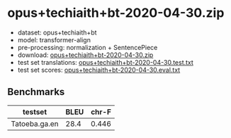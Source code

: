 # opus+techiaith+bt-2020-04-30.zip

* dataset: opus+techiaith+bt
* model: transformer-align
* pre-processing: normalization + SentencePiece
* download: [opus+techiaith+bt-2020-04-30.zip](https://object.pouta.csc.fi/OPUS-MT-models/ga+cy+br+gd+kw+gv-en/opus+techiaith+bt-2020-04-30.zip)
* test set translations: [opus+techiaith+bt-2020-04-30.test.txt](https://object.pouta.csc.fi/OPUS-MT-models/ga+cy+br+gd+kw+gv-en/opus+techiaith+bt-2020-04-30.test.txt)
* test set scores: [opus+techiaith+bt-2020-04-30.eval.txt](https://object.pouta.csc.fi/OPUS-MT-models/ga+cy+br+gd+kw+gv-en/opus+techiaith+bt-2020-04-30.eval.txt)

## Benchmarks

| testset               | BLEU  | chr-F |
|-----------------------|-------|-------|
| Tatoeba.ga.en 	| 28.4 	| 0.446 |

